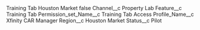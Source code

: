 <?xml version="1.0" encoding="UTF-8"?>
<CustomMetadata xmlns="http://soap.sforce.com/2006/04/metadata" xmlns:xsi="http://www.w3.org/2001/XMLSchema-instance" xmlns:xsd="http://www.w3.org/2001/XMLSchema">
    <label>Training Tab Houston Market</label>
    <protected>false</protected>
    <values>
        <field>Channel__c</field>
        <value xsi:type="xsd:string">Property Lab</value>
    </values>
    <values>
        <field>Feature__c</field>
        <value xsi:type="xsd:string">Training Tab</value>
    </values>
    <values>
        <field>Permission_set_Name__c</field>
        <value xsi:type="xsd:string">Training Tab Access</value>
    </values>
    <values>
        <field>Profile_Name__c</field>
        <value xsi:type="xsd:string">Xfinity CAR Manager</value>
    </values>
    <values>
        <field>Region__c</field>
        <value xsi:type="xsd:string">Houston Market</value>
    </values>
    <values>
        <field>Status__c</field>
        <value xsi:type="xsd:string">Pilot</value>
    </values>
</CustomMetadata>
